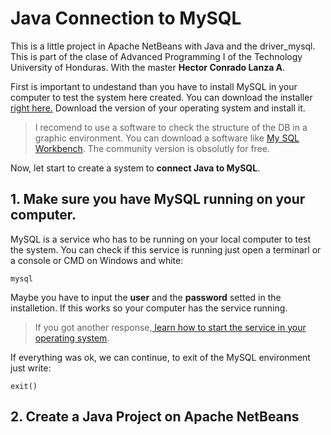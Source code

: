 # Java Connection to MySQL

This is a little project in Apache NetBeans with Java and the driver_mysql. This is part of the clase of Advanced Programming I of the Technology University of Honduras. With the master **Hector Conrado Lanza A**.

First is important to undestand than you have to install MySQL in your computer to test the system here created. You can download the installer [right here.](https://dev.mysql.com/downloads/installer/) Download the version of your operating system and install it.
> I recomend to use a software to check the structure of the DB in a graphic environment. You can download a software like [My SQL Workbench](https://dev.mysql.com/downloads/workbench/). The community version is obsolutly for free.

Now, let start to create a system to **connect Java to MySQL**.

## 1. Make sure you have MySQL running on your computer.
MySQL is a service who has to be running on your local computer to test the system. You can check if this service is running just open a terminarl or a console or CMD on Windows and white:

    mysql

Maybe you have to input the **user** and the **password** setted in the installetion. If this works so your computer has the service running. 
> If you got another response,[ learn how to start the service in your operating system](https://www.tutorialspoint.com/starting-and-stopping-mysql-server).

If everything was ok, we can continue, to exit of the MySQL environment just write:

    exit()

## 2. Create a Java Project on Apache NetBeans




